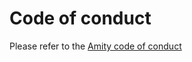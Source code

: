 # Code of conduct

Please refer to the [Amity code of conduct](https://docs.amity.co/support/code-of-conduct)
